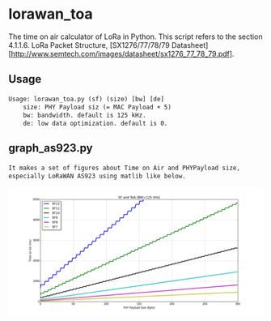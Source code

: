 lorawan_toa
===========

The time on air calculator of LoRa in Python.
This script refers to the section 4.1.1.6. LoRa Packet Structure,
[SX1276/77/78/79 Datasheet][http://www.semtech.com/images/datasheet/sx1276_77_78_79.pdf].

## Usage

    Usage: lorawan_toa.py (sf) (size) [bw] [de]
        size: PHY Payload siz (= MAC Payload + 5)
        bw: bandwidth. default is 125 kHz.
        de: low data optimization. default is 0.

## graph_as923.py

    It makes a set of figures about Time on Air and PHYPayload size,
    especially LoRaWAN AS923 using matlib like below.

![LoRa ToA](lora_toa.png)

